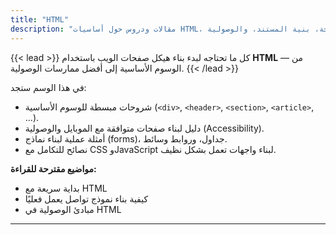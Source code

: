 ```yaml
---
title: "HTML"
description: "مقالات ودروس حول أساسيات HTML، عناصر الصفحة، بنية المستند، والوصولية."
---
```


{{< lead >}}
كل ما تحتاجه لبدء بناء هيكل صفحات الويب باستخدام **HTML** — من الوسوم الأساسية إلى أفضل ممارسات الوصولية.
{{< /lead >}}

في هذا الوسم ستجد:
- شروحات مبسطة للوسوم الأساسية (`<div>`, `<header>`, `<section>`, `<article>`, ...).  
- دليل لبناء صفحات متوافقة مع الموبايل والوصولية (Accessibility).  
- أمثلة عملية لبناء نماذج (forms)، جداول، وروابط وسائط.  
- نصائح للتكامل مع CSS وJavaScript لبناء واجهات تعمل بشكل نظيف.

**مواضيع مقترحة للقراءة:**
- بداية سريعة مع HTML  
- كيفية بناء نموذج تواصل يعمل فعليًا  
- مبادئ الوصولية في HTML

---
